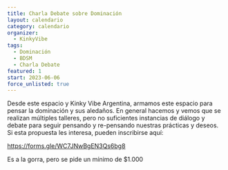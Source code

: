 ```yaml
---
title: Charla Debate sobre Dominación
layout: calendario
category: calendario
organizer:
  - KinkyVibe
tags:
  - Dominación
  - BDSM
  - Charla Debate
featured: 1
start: 2023-06-06
force_unlisted: true
---
```


<script>
  import img from '$lib/posts/media/charla-debate-sobre-Dominacion/1.jpeg';
</script>

Desde este espacio y Kinky Vibe Argentina, armamos este espacio para pensar la dominación y sus aledaños. En general hacemos y vemos que se realizan múltiples talleres, pero no suficientes instancias de diálogo y debate para seguir pensando y re-pensando nuestras prácticas y deseos. 
Si esta propuesta les interesa, pueden inscribirse aquí:

https://forms.gle/WC7JNwBgEN3Qs6bg8

Es a la gorra, pero se pide un mínimo de $1.000

<img src={img} alt="" />
  
